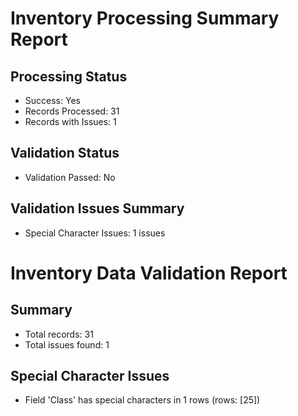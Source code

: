 # Inventory Processing Summary Report

## Processing Status
- Success: Yes
- Records Processed: 31
- Records with Issues: 1

## Validation Status
- Validation Passed: No

## Validation Issues Summary
- Special Character Issues: 1 issues

# Inventory Data Validation Report

## Summary
- Total records: 31
- Total issues found: 1

## Special Character Issues
- Field 'Class' has special characters in 1 rows (rows: [25])

